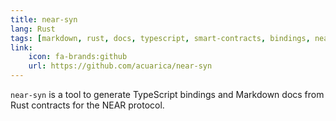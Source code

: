 ```yaml
---
title: near-syn
lang: Rust
tags: [markdown, rust, docs, typescript, smart-contracts, bindings, nearprotocol]
link:
    icon: fa-brands:github
    url: https://github.com/acuarica/near-syn
---
```


`near-syn` is a tool to generate TypeScript bindings and Markdown docs from Rust contracts for the NEAR protocol.
